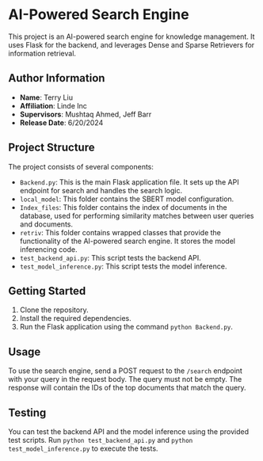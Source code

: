 # AI-Powered Search Engine

This project is an AI-powered search engine for knowledge management. It uses Flask for the backend, and leverages Dense and Sparse Retrievers for information retrieval.

## Author Information

- **Name**: Terry Liu
- **Affiliation**: Linde Inc
- **Supervisors**: Mushtaq Ahmed, Jeff Barr
- **Release Date**: 6/20/2024

## Project Structure

The project consists of several components:

- `Backend.py`: This is the main Flask application file. It sets up the API endpoint for search and handles the search logic.
- `local_model`: This folder contains the SBERT model configuration.
- `Index_files`: This folder contains the index of documents in the database, used for performing similarity matches between user queries and documents.
- `retriv`: This folder contains wrapped classes that provide the functionality of the AI-powered search engine. It stores the model inferencing code.
- `test_backend_api.py`: This script tests the backend API.
- `test_model_inference.py`: This script tests the model inference.

## Getting Started

1. Clone the repository.
2. Install the required dependencies.
3. Run the Flask application using the command `python Backend.py`.

## Usage

To use the search engine, send a POST request to the `/search` endpoint with your query in the request body. The query must not be empty. The response will contain the IDs of the top documents that match the query.

## Testing

You can test the backend API and the model inference using the provided test scripts. Run `python test_backend_api.py` and `python test_model_inference.py` to execute the tests.